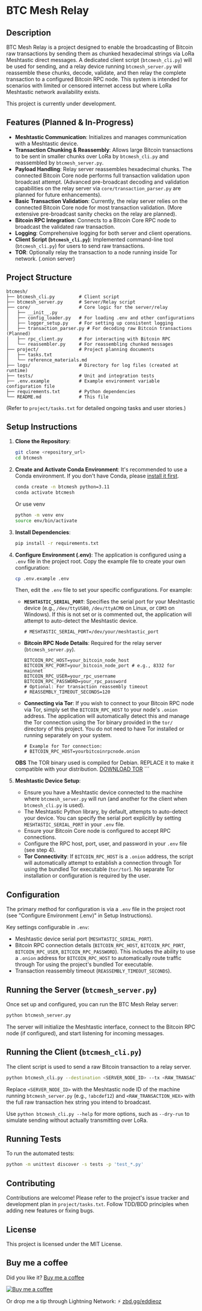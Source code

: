 # BTC Mesh Relay

## Description

BTC Mesh Relay is a project designed to enable the broadcasting of Bitcoin raw transactions by sending them as chunked hexadecimal strings via LoRa Meshtastic direct messages. A dedicated client script (`btcmesh_cli.py`) will be used for sending, and a relay device running `btcmesh_server.py` will reassemble these chunks, decode, validate, and then relay the complete transaction to a configured Bitcoin RPC node. This system is intended for scenarios with limited or censored internet access but where LoRa Meshtastic network availability exists.

This project is currently under development.

## Features (Planned & In-Progress)

*   **Meshtastic Communication**: Initializes and manages communication with a Meshtastic device.
*   **Transaction Chunking & Reassembly**: Allows large Bitcoin transactions to be sent in smaller chunks over LoRa by `btcmesh_cli.py` and reassembled by `btcmesh_server.py`.
*   **Payload Handling**: Relay server reassembles hexadecimal chunks. The connected Bitcoin Core node performs full transaction validation upon broadcast attempt. (Advanced pre-broadcast decoding and validation capabilities on the relay server via `core/transaction_parser.py` are planned for future enhancements).
*   **Basic Transaction Validation**: Currently, the relay server relies on the connected Bitcoin Core node for most transaction validation. (More extensive pre-broadcast sanity checks on the relay are planned).
*   **Bitcoin RPC Integration**: Connects to a Bitcoin Core RPC node to broadcast the validated raw transaction.
*   **Logging**: Comprehensive logging for both server and client operations.
*   **Client Script (`btcmesh_cli.py`)**: Implemented command-line tool (`btcmesh_cli.py`) for users to send raw transactions.
*   **TOR**: Optionally relay the transaction to a node running inside Tor network. (.onion server)

## Project Structure

```
btcmesh/
├── btcmesh_cli.py         # Client script
├── btcmesh_server.py      # Server/Relay script
├── core/                  # Core logic for the server/relay
│   ├── __init__.py
│   ├── config_loader.py   # For loading .env and other configurations
│   ├── logger_setup.py    # For setting up consistent logging
│   ├── transaction_parser.py # For decoding raw Bitcoin transactions (Planned)
│   ├── rpc_client.py      # For interacting with Bitcoin RPC
│   └── reassembler.py     # For reassembling chunked messages
├── project/               # Project planning documents
│   ├── tasks.txt
│   └── reference_materials.md
├── logs/                  # Directory for log files (created at runtime)
├── tests/                 # Unit and integration tests
├── .env.example           # Example environment variable configuration file
├── requirements.txt       # Python dependencies
└── README.md              # This file
```
(Refer to `project/tasks.txt` for detailed ongoing tasks and user stories.)

## Setup Instructions

1.  **Clone the Repository**:
    ```bash
    git clone <repository_url>
    cd btcmesh
    ```

2.  **Create and Activate Conda Environment**:
    It's recommended to use a Conda environment. If you don't have Conda, please [install it first](https://docs.conda.io/projects/conda/en/latest/user-guide/install/index.html).
    ```bash
    conda create -n btcmesh python=3.11
    conda activate btcmesh
    ```
    Or use venv
    ```bash
    python -m venv env
    source env/bin/activate
    ```

3.  **Install Dependencies**:
    ```bash
    pip install -r requirements.txt
    ```

4.  **Configure Environment (.env)**:
    The application is configured using a `.env` file in the project root.
    Copy the example file to create your own configuration:
    ```bash
    cp .env.example .env
    ```
    Then, edit the `.env` file to set your specific configurations. For example:

    *   **`MESHTASTIC_SERIAL_PORT`**: Specifies the serial port for your Meshtastic device (e.g., `/dev/ttyUSB0`, `/dev/ttyACM0` on Linux, or `COM3` on Windows). If this is not set or is commented out, the application will attempt to auto-detect the Meshtastic device.
        ```env
        # MESHTASTIC_SERIAL_PORT=/dev/your/meshtastic_port
        ```
    *   **Bitcoin RPC Node Details**: Required for the relay server (`btcmesh_server.py`).
        ```env
        BITCOIN_RPC_HOST=your_bitcoin_node_host
        BITCOIN_RPC_PORT=your_bitcoin_node_port # e.g., 8332 for mainnet
        BITCOIN_RPC_USER=your_rpc_username
        BITCOIN_RPC_PASSWORD=your_rpc_password
        # Optional: For transaction reassembly timeout
        # REASSEMBLY_TIMEOUT_SECONDS=120
        ```
    *   **Connecting via Tor**: If you wish to connect to your Bitcoin RPC node via Tor, simply set the `BITCOIN_RPC_HOST` to your node's `.onion` address. The application will automatically detect this and manage the Tor connection using the Tor binary provided in the `tor/` directory of this project. You do not need to have Tor installed or running separately on your system. 
        ```env
        # Example for Tor connection:
        # BITCOIN_RPC_HOST=yourbitcoinrpcnode.onion
    
    **OBS** The TOR binary used is compiled for Debian. REPLACE it to make it compatible with your distribution. [DOWNLOAD TOR](https://www.torproject.org/download/)
        ```

5.  **Meshtastic Device Setup**:
    *   Ensure you have a Meshtastic device connected to the machine where `btcmesh_server.py` will run (and another for the client when `btcmesh_cli.py` is used).
    *   The Meshtastic Python library, by default, attempts to auto-detect your device. You can specify the serial port explicitly by setting `MESHTASTIC_SERIAL_PORT` in your `.env` file.
    *   Ensure your Bitcoin Core node is configured to accept RPC connections.
    *   Configure the RPC host, port, user, and password in your `.env` file (see step 4).
    *   **Tor Connectivity**: If `BITCOIN_RPC_HOST` is a `.onion` address, the script will automatically attempt to establish a connection through Tor using the bundled Tor executable (`tor/tor`). No separate Tor installation or configuration is required by the user.

## Configuration

The primary method for configuration is via a `.env` file in the project root (see "Configure Environment (.env)" in Setup Instructions).

Key settings configurable in `.env`:

*   Meshtastic device serial port (`MESHTASTIC_SERIAL_PORT`).
*   Bitcoin RPC connection details (`BITCOIN_RPC_HOST`, `BITCOIN_RPC_PORT`, `BITCOIN_RPC_USER`, `BITCOIN_RPC_PASSWORD`). This includes the ability to use a `.onion` address for `BITCOIN_RPC_HOST` to automatically route traffic through Tor using the project's bundled Tor executable.
*   Transaction reassembly timeout (`REASSEMBLY_TIMEOUT_SECONDS`).

## Running the Server (`btcmesh_server.py`)

Once set up and configured, you can run the BTC Mesh Relay server:

```bash
python btcmesh_server.py
```

The server will initialize the Meshtastic interface, connect to the Bitcoin RPC node (if configured), and start listening for incoming messages.

## Running the Client (`btcmesh_cli.py`)

The client script is used to send a raw Bitcoin transaction to a relay server.

```bash
python btcmesh_cli.py --destination <SERVER_NODE_ID> --tx <RAW_TRANSACTION_HEX>
```
Replace `<SERVER_NODE_ID>` with the Meshtastic node ID of the machine running `btcmesh_server.py` (e.g., `!abcdef12`) and `<RAW_TRANSACTION_HEX>` with the full raw transaction hex string you intend to broadcast.

Use `python btcmesh_cli.py --help` for more options, such as `--dry-run` to simulate sending without actually transmitting over LoRa.

## Running Tests

To run the automated tests:

```bash
python -m unittest discover -s tests -p 'test_*.py'
```

## Contributing

Contributions are welcome! Please refer to the project's issue tracker and development plan in `project/tasks.txt`. Follow TDD/BDD principles when adding new features or fixing bugs. 

## License

This project is licensed under the MIT License.

## Buy me a coffee
Did you like it? [Buy me a coffee](https://www.buymeacoffee.com/eddieoz)

[![Buy me a coffee](https://ipfs.io/ipfs/QmR6W4L3XiozMQc3EjfFeqSkcbu3cWnhZBn38z2W2FuTMZ?filename=buymeacoffee.webp)](https://www.buymeacoffee.com/eddieoz)

Or drop me a tip through Lightning Network: ⚡ [zbd.gg/eddieoz](https://zbd.gg/eddieoz)
